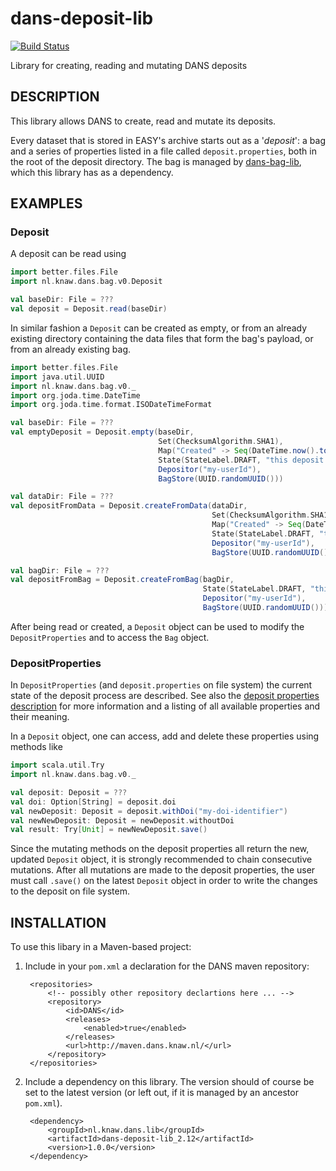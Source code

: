 dans-deposit-lib
================

[![Build Status](https://travis-ci.org/DANS-KNAW/dans-deposit-lib.svg?branch=master)](https://travis-ci.org/DANS-KNAW/dans-deposit-lib)

Library for creating, reading and mutating DANS deposits


DESCRIPTION
-----------

This library allows DANS to create, read and mutate its deposits.

Every dataset that is stored in EASY's archive starts out as a '_deposit_': a bag and a series of
properties listed in a file called `deposit.properties`, both in the root of the deposit directory.
The bag is managed by [dans-bag-lib](https://github.com/DANS-KNAW/dans-bag-lib/), which this library
has as a dependency.


EXAMPLES
--------

### Deposit
A deposit can be read using

```scala
import better.files.File
import nl.knaw.dans.bag.v0.Deposit

val baseDir: File = ???
val deposit = Deposit.read(baseDir)
```

In similar fashion a `Deposit` can be created as empty, or from an already existing directory
containing the data files that form the bag's payload, or from an already existing bag.

```scala
import better.files.File
import java.util.UUID
import nl.knaw.dans.bag.v0._
import org.joda.time.DateTime
import org.joda.time.format.ISODateTimeFormat

val baseDir: File = ???
val emptyDeposit = Deposit.empty(baseDir,
                                 Set(ChecksumAlgorithm.SHA1),
                                 Map("Created" -> Seq(DateTime.now().toString(ISODateTimeFormat.dateTime()))),
                                 State(StateLabel.DRAFT, "this deposit is in status draft"),
                                 Depositor("my-userId"),
                                 BagStore(UUID.randomUUID()))

val dataDir: File = ???
val depositFromData = Deposit.createFromData(dataDir,
                                             Set(ChecksumAlgorithm.SHA1),
                                             Map("Created" -> Seq(DateTime.now().toString(ISODateTimeFormat.dateTime()))),
                                             State(StateLabel.DRAFT, "this deposit is in status draft"),
                                             Depositor("my-userId"),
                                             BagStore(UUID.randomUUID()))

val bagDir: File = ???
val depositFromBag = Deposit.createFromBag(bagDir,
                                           State(StateLabel.DRAFT, "this deposit is in status draft"),
                                           Depositor("my-userId"),
                                           BagStore(UUID.randomUUID()))
```

After being read or created, a `Deposit` object can be used to modify the `DepositProperties` and
to access the `Bag` object.

### DepositProperties
In `DepositProperties` (and `deposit.properties` on file system) the current state of the deposit
process are described. See also the [deposit properties description] for more information and a
listing of all available properties and their meaning.

[deposit properties description]: https://github.com/DANS-KNAW/easy-specs/blob/master/deposit-directory/deposit-directory.md#depositproperties

In a `Deposit` object, one can access, add and delete these properties using methods like

```scala
import scala.util.Try
import nl.knaw.dans.bag.v0._

val deposit: Deposit = ???
val doi: Option[String] = deposit.doi
val newDeposit: Deposit = deposit.withDoi("my-doi-identifier")
val newNewDeposit: Deposit = newDeposit.withoutDoi
val result: Try[Unit] = newNewDeposit.save()
```

Since the mutating methods on the deposit properties all return the new, updated `Deposit` object,
it is strongly recommended to chain consecutive mutations.
After all mutations are made to the deposit properties, the user must call `.save()` on the latest
`Deposit` object in order to write the changes to the deposit on file system.


INSTALLATION
------------

To use this libary in a Maven-based project:

1. Include in your `pom.xml` a declaration for the DANS maven repository:

        <repositories>
            <!-- possibly other repository declartions here ... -->
            <repository>
                <id>DANS</id>
                <releases>
                    <enabled>true</enabled>
                </releases>
                <url>http://maven.dans.knaw.nl/</url>
            </repository>
        </repositories>

2. Include a dependency on this library. The version should of course be
   set to the latest version (or left out, if it is managed by an ancestor `pom.xml`).

        <dependency>
            <groupId>nl.knaw.dans.lib</groupId>
            <artifactId>dans-deposit-lib_2.12</artifactId>
            <version>1.0.0</version>
        </dependency>
